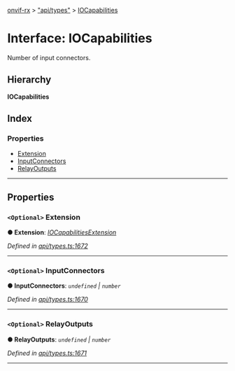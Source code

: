 [onvif-rx](../README.md) > ["api/types"](../modules/_api_types_.md) > [IOCapabilities](../interfaces/_api_types_.iocapabilities.md)

# Interface: IOCapabilities

Number of input connectors.

## Hierarchy

**IOCapabilities**

## Index

### Properties

* [Extension](_api_types_.iocapabilities.md#extension)
* [InputConnectors](_api_types_.iocapabilities.md#inputconnectors)
* [RelayOutputs](_api_types_.iocapabilities.md#relayoutputs)

---

## Properties

<a id="extension"></a>

### `<Optional>` Extension

**● Extension**: *[IOCapabilitiesExtension](_api_types_.iocapabilitiesextension.md)*

*Defined in [api/types.ts:1672](https://github.com/patrickmichalina/onvif-rx/blob/f117e44/src/api/types.ts#L1672)*

___
<a id="inputconnectors"></a>

### `<Optional>` InputConnectors

**● InputConnectors**: *`undefined` \| `number`*

*Defined in [api/types.ts:1670](https://github.com/patrickmichalina/onvif-rx/blob/f117e44/src/api/types.ts#L1670)*

___
<a id="relayoutputs"></a>

### `<Optional>` RelayOutputs

**● RelayOutputs**: *`undefined` \| `number`*

*Defined in [api/types.ts:1671](https://github.com/patrickmichalina/onvif-rx/blob/f117e44/src/api/types.ts#L1671)*

___


